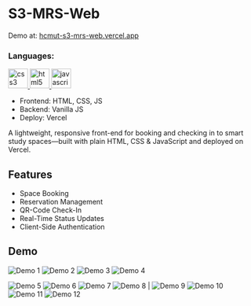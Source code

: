 # S3-MRS-Web

Demo at: [hcmut-s3-mrs-web.vercel.app](https://hcmut-s3-mrs-web.vercel.app)

<h3 align="left">Languages:</h3>
<p align="left"> <a href="https://www.w3schools.com/css/" target="_blank" rel="noreferrer"> <img src="https://raw.githubusercontent.com/devicons/devicon/master/icons/css3/css3-original-wordmark.svg" alt="css3" width="40" height="40"/> </a> <a href="https://www.w3.org/html/" target="_blank" rel="noreferrer"> <img src="https://raw.githubusercontent.com/devicons/devicon/master/icons/html5/html5-original-wordmark.svg" alt="html5" width="40" height="40"/> </a> <a href="https://developer.mozilla.org/en-US/docs/Web/JavaScript" target="_blank" rel="noreferrer"> <img src="https://raw.githubusercontent.com/devicons/devicon/master/icons/javascript/javascript-original.svg" alt="javascript" width="40" height="40"/> </a> </p>

- Frontend: HTML, CSS, JS
- Backend: Vanilla JS
- Deploy: Vercel

A lightweight, responsive front-end for booking and checking in to smart study spaces—built with plain HTML, CSS & JavaScript and deployed on Vercel.

## Features
- Space Booking
- Reservation Management
- QR-Code Check-In
- Real-Time Status Updates
- Client-Side Authentication

## Demo

![Demo 1](demo_img/1.png)  ![Demo 2](demo_img/2.png) ![Demo 3](demo_img/3.png) ![Demo 4](demo_img/4.png)

 ![Demo 5](demo_img/5.png) ![Demo 6](demo_img/6.png) ![Demo 7](demo_img/7.png) ![Demo 8](demo_img/8.png) |
 ![Demo 9](demo_img/9.png)  ![Demo 10](demo_img/10.png)  ![Demo 11](demo_img/11.png)  ![Demo 12](demo_img/12.png) 
